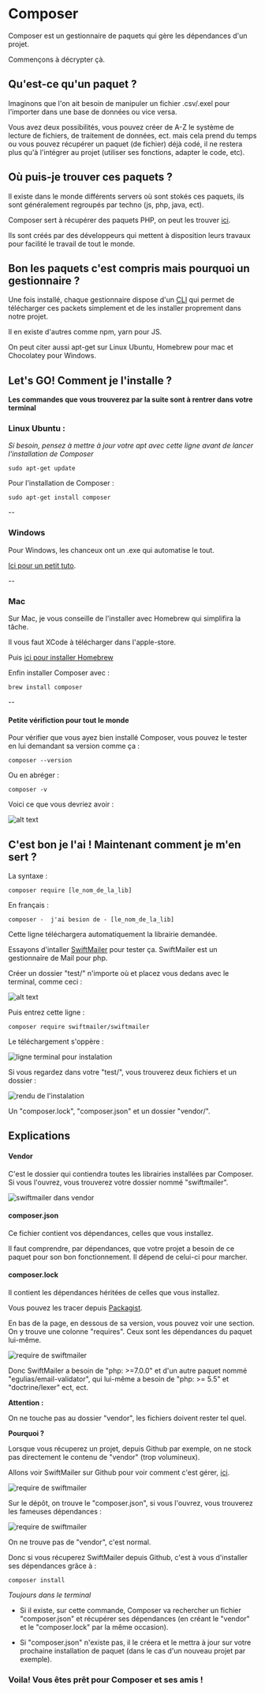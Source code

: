 # Composer

Composer est un gestionnaire de paquets qui gère les dépendances d'un projet.

Commençons à décrypter çà.

## Qu'est-ce qu'un paquet ?

Imaginons que l'on ait besoin de manipuler un fichier .csv/.exel pour l'importer dans une base de données ou vice versa.

Vous avez deux possibilités, vous pouvez créer de A-Z le système de lecture de fichiers, de traitement de données, ect. mais cela prend du temps ou vous pouvez récupérer un paquet (de fichier) déjà codé, il ne restera plus qu'à l'intégrer au projet (utiliser ses fonctions, adapter le code, etc).

## Où puis-je trouver ces paquets ?

Il existe dans le monde différents servers où sont stokés ces paquets, ils sont généralement regroupés par techno (js, php, java, ect).

Composer sert à récupérer des paquets PHP, on peut les trouver [ici](https://packagist.org/explore/).

Ils sont créés par des développeurs qui mettent à disposition leurs travaux pour facilité le travail de tout le monde.

## Bon les paquets c'est compris mais pourquoi un gestionnaire ?

Une fois installé, chaque gestionnaire dispose d'un [CLI](https://fr.wikipedia.org/wiki/Interface_en_ligne_de_commande) qui permet de télécharger ces packets simplement et de les installer proprement dans notre projet.

Il en existe d'autres comme npm, yarn pour JS.

On peut citer aussi apt-get sur Linux Ubuntu, Homebrew pour mac et Chocolatey pour Windows.

## Let's GO! Comment je l'installe ?

**Les commandes que vous trouverez par la suite sont à rentrer dans votre terminal** 

### Linux Ubuntu :

*Si besoin, pensez à mettre à jour votre apt avec cette ligne avant de lancer l'installation de Composer*

```
sudo apt-get update
```
Pour l'installation de Composer :

```
sudo apt-get install composer
```
--

### Windows

Pour Windows, les chanceux ont un .exe qui automatise le tout. 

[Ici pour un petit tuto](http://webdevzoom.com/how-to-install-composer-on-windows/).

--

### Mac

Sur Mac, je vous conseille de l'installer avec Homebrew qui simplifira la tâche.

Il vous faut XCode à télécharger dans l'apple-store.

Puis [ici pour installer Homebrew](https://brew.sh/index_fr)

Enfin installer Composer avec :

```
brew install composer
```
--

#### Petite vérifiction pour tout le monde

Pour vérifier que vous ayez bien installé Composer, vous pouvez le tester en lui demandant sa version comme ça :

```
composer --version
```

Ou en abréger :

```
composer -v
```

Voici ce que vous devriez avoir :

![alt text](assets/composer.png)

## C'est bon je l'ai ! Maintenant comment je m'en sert ?

La syntaxe :

```
composer require [le_nom_de_la_lib]
```

En français : 

```
composer -  j'ai besion de - [le_nom_de_la_lib]
```


Cette ligne téléchargera automatiquement la librairie demandée.

Essayons d'intaller [SwiftMailer](https://packagist.org/packages/swiftmailer/swiftmailer) pour tester ça. SwiftMailer est un gestionnaire de Mail pour php.

Créer un dossier "test/" n'importe où et placez vous dedans avec le terminal, comme ceci : 

![alt text](assets/test.png)

Puis entrez cette ligne :

```
composer require swiftmailer/swiftmailer
```

Le téléchargement s'oppère : 

![ligne terminal pour instalation](assets/install_swiftmailer.png)

Si vous regardez dans votre "test/", vous trouverez deux fichiers et un dossier :

![rendu de l'instalation](assets/install.png)

Un "composer.lock", "composer.json" et un dossier "vendor/".


## Explications

#### Vendor

C'est le dossier qui contiendra toutes les librairies installées par Composer. Si vous l'ouvrez, vous trouverez votre dossier nommé "swiftmailer".

![swiftmailer dans vendor](assets/swiftmailer.png)

#### composer.json

Ce fichier contient vos dépendances, celles que vous installez.

Il faut comprendre, par dépendances, que votre projet a besoin de ce paquet pour son bon fonctionnement. Il dépend de celui-ci pour marcher.

#### composer.lock

Il contient les dépendances héritées de celles que vous installez.

Vous pouvez les tracer depuis [Packagist](https://packagist.org/packages/swiftmailer/swiftmailer).

En bas de la page, en dessous de sa version, vous pouvez voir une section. On y trouve une colonne "requires". Ceux sont les dépendances du paquet lui-même.

![require de swiftmailer](assets/requires.png)

Donc SwiftMailer a besoin de "php: >=7.0.0" et d'un autre paquet nommé "egulias/email-validator", qui lui-même a besoin
de "php: >= 5.5" et "doctrine/lexer" ect, ect.

**Attention :**

On ne touche pas au dossier "vendor", les fichiers doivent rester tel quel.

**Pourquoi ?**

Lorsque vous récuperez un projet, depuis Github par exemple, on ne stock pas directement le contenu de "vendor" (trop volumineux).

Allons voir SwiftMailer sur Github pour voir comment c'est gérer, [ici](https://github.com/swiftmailer/swiftmailer).

![require de swiftmailer](assets/swiftmailerGit.png)

Sur le dépôt, on trouve le "composer.json", si vous l'ouvrez, vous trouverez les fameuses dépendances :

![require de swiftmailer](assets/require_git.png)

On ne trouve pas de "vendor", c'est normal.

Donc si vous récuperez SwiftMailer depuis Github, c'est à vous d'installer ses dépendances grâce à :

```
composer install
```
*Toujours dans le terminal*


- Si il existe, sur cette commande, Composer va rechercher un fichier "composer.json" et récupérer ses dépendances (en créant le "vendor" et le "composer.lock" par la même occasion).

- Si "composer.json" n'existe pas, il le créera et le mettra à jour sur votre prochaine installation de paquet (dans le cas d'un nouveau projet par exemple).



### Voila! Vous êtes prêt pour Composer et ses amis !

